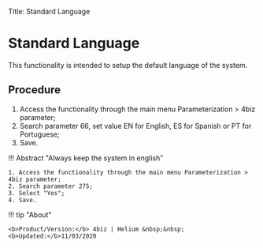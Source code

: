 Title: Standard Language

# Standard Language

This functionality is intended to  setup the default language of the system.  

## Procedure

1. Access the functionality through the main menu Parameterization > 4biz parameter;   
2. Search parameter 66, set value EN for English, ES for Spanish or PT for Portuguese;
3. Save.

!!! Abstract "Always keep the system in english"  

    1. Access the functionality through the main menu Parameterization > 4biz parameter;   
    2. Search parameter 275; 
    3. Select "Yes";  
    4. Save.
	
	
!!! tip "About"

    <b>Product/Version:</b> 4biz | Helium &nbsp;&nbsp;
    <b>Updated:</b>11/03/2020  
	
	
